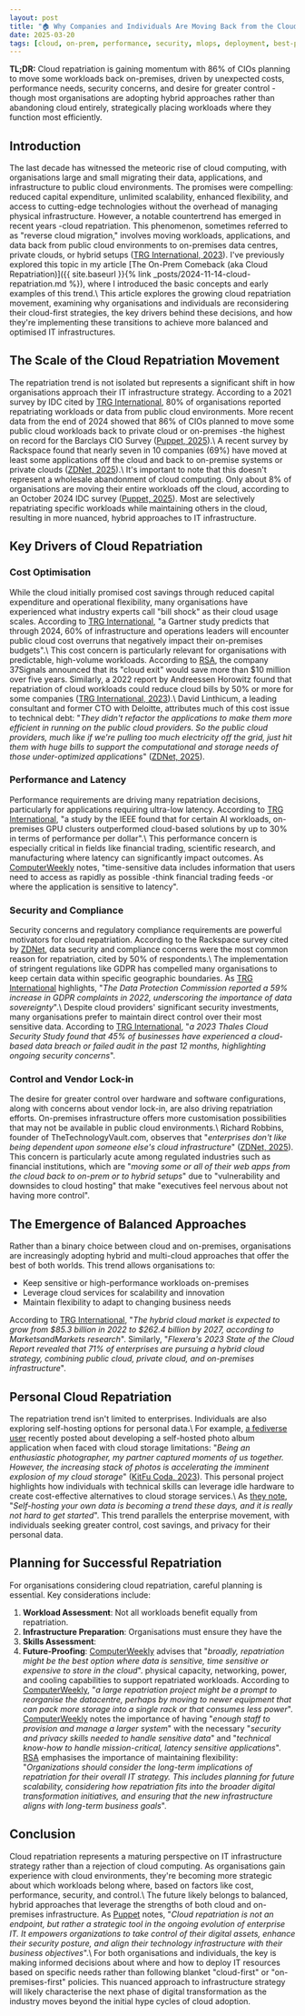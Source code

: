 ```yaml
---
layout: post
title: "🏠 Why Companies and Individuals Are Moving Back from the Cloud"
date: 2025-03-20
tags: [cloud, on-prem, performance, security, mlops, deployment, best-practices, data-science]
---
```


**TL;DR:** Cloud repatriation is gaining momentum with 86% of CIOs planning to move some workloads back on-premises, driven by unexpected costs, performance needs, security concerns, and desire for greater control - though most organisations are adopting hybrid approaches rather than abandoning cloud entirely, strategically placing workloads where they function most efficiently.
<!--more-->

## Introduction

The last decade has witnessed the meteoric rise of cloud computing, with organisations large and small migrating their data, applications, and infrastructure to public cloud environments. The promises were compelling: reduced capital expenditure, unlimited scalability, enhanced flexibility, and access to cutting-edge technologies without the overhead of managing physical infrastructure. However, a notable countertrend has emerged in recent years -cloud repatriation. This phenomenon, sometimes referred to as "reverse cloud migration," involves moving workloads, applications, and data back from public cloud environments to on-premises data centres, private clouds, or hybrid setups ([TRG International, 2023](https://blog.trginternational.com/cloud-repatriation-business-return-on-premises)). I've previously explored this topic in my article [The On-Prem Comeback (aka Cloud Repatriation)]({{ site.baseurl }}{% link _posts/2024-11-14-cloud-repatriation.md %}), where I introduced the basic concepts and early examples of this trend.\ This article explores the growing cloud repatriation movement, examining why organisations and individuals are reconsidering their cloud-first strategies, the key drivers behind these decisions, and how they're implementing these transitions to achieve more balanced and optimised IT infrastructures.

## The Scale of the Cloud Repatriation Movement

The repatriation trend is not isolated but represents a significant shift in how organisations approach their IT infrastructure strategy. According to a 2021 survey by IDC cited by [TRG International](https://blog.trginternational.com/cloud-repatriation-business-return-on-premises), 80% of organisations reported repatriating workloads or data from public cloud environments. More recent data from the end of 2024 showed that 86% of CIOs planned to move some public cloud workloads back to private cloud or on-premises -the highest on record for the Barclays CIO Survey ([Puppet, 2025](https://www.puppet.com/blog/cloud-repatriation)).\ A recent survey by Rackspace found that nearly seven in 10 companies (69%) have moved at least some applications off the cloud and back to on-premise systems or private clouds ([ZDNet, 2025](https://www.zdnet.com/article/why-some-companies-are-backing-away-from-the-public-cloud/)).\ It's important to note that this doesn't represent a wholesale abandonment of cloud computing. Only about 8% of organisations are moving their entire workloads off the cloud, according to an October 2024 IDC survey ([Puppet, 2025](https://www.puppet.com/blog/cloud-repatriation)). Most are selectively repatriating specific workloads while maintaining others in the cloud, resulting in more nuanced, hybrid approaches to IT infrastructure.

## Key Drivers of Cloud Repatriation

### Cost Optimisation

While the cloud initially promised cost savings through reduced capital expenditure and operational flexibility, many organisations have experienced what industry experts call "bill shock" as their cloud usage scales. According to [TRG International](https://blog.trginternational.com/cloud-repatriation-business-return-on-premises), "a Gartner study predicts that through 2024, 60% of infrastructure and operations leaders will encounter public cloud cost overruns that negatively impact their on-premises budgets".\ This cost concern is particularly relevant for organisations with predictable, high-volume workloads. According to [RSA](https://www.rsa.com/resources/blog/identity-governance-and-administration/cloud-repatriation-why-enterprise-it-is-returning-from-the-cloud/), the company 37Signals announced that its "cloud exit" would save more than $10 million over five years. Similarly, a 2022 report by Andreessen Horowitz found that repatriation of cloud workloads could reduce cloud bills by 50% or more for some companies ([TRG International, 2023](https://blog.trginternational.com/cloud-repatriation-business-return-on-premises)).\ David Linthicum, a leading consultant and former CTO with Deloitte, attributes much of this cost issue to technical debt: "_They didn't refactor the applications to make them more efficient in running on the public cloud providers. So the public cloud providers, much like if we're pulling too much electricity off the grid, just hit them with huge bills to support the computational and storage needs of those under-optimized applications_" ([ZDNet, 2025](https://www.zdnet.com/article/why-some-companies-are-backing-away-from-the-public-cloud/)).

### Performance and Latency

Performance requirements are driving many repatriation decisions, particularly for applications requiring ultra-low latency. According to [TRG International](https://blog.trginternational.com/cloud-repatriation-business-return-on-premises), "a study by the IEEE found that for certain AI workloads, on-premises GPU clusters outperformed cloud-based solutions by up to 30% in terms of performance per dollar".\ This performance concern is especially critical in fields like financial trading, scientific research, and manufacturing where latency can significantly impact outcomes. As [ComputerWeekly](https://www.computerweekly.com/feature/Cloud-repatriation-How-to-do-it-successfully) notes, "time-sensitive data includes information that users need to access as rapidly as possible -think financial trading feeds -or where the application is sensitive to latency".

### Security and Compliance

Security concerns and regulatory compliance requirements are powerful motivators for cloud repatriation. According to the Rackspace survey cited by [ZDNet](https://www.zdnet.com/article/why-some-companies-are-backing-away-from-the-public-cloud/), data security and compliance concerns were the most common reason for repatriation, cited by 50% of respondents.\ The implementation of stringent regulations like GDPR has compelled many organisations to keep certain data within specific geographic boundaries. As [TRG International](https://blog.trginternational.com/cloud-repatriation-business-return-on-premises) highlights, "_The Data Protection Commission reported a 59% increase in GDPR complaints in 2022, underscoring the importance of data sovereignty_".\ Despite cloud providers' significant security investments, many organisations prefer to maintain direct control over their most sensitive data. According to [TRG International](https://blog.trginternational.com/cloud-repatriation-business-return-on-premises), "_a 2023 Thales Cloud Security Study found that 45% of businesses have experienced a cloud-based data breach or failed audit in the past 12 months, highlighting ongoing security concerns_".

### Control and Vendor Lock-in

The desire for greater control over hardware and software configurations, along with concerns about vendor lock-in, are also driving repatriation efforts. On-premises infrastructure offers more customisation possibilities that may not be available in public cloud environments.\ Richard Robbins, founder of TheTechnologyVault.com, observes that "_enterprises don't like being dependent upon someone else's cloud infrastructure_" ([ZDNet, 2025](https://www.zdnet.com/article/why-some-companies-are-backing-away-from-the-public-cloud/)). This concern is particularly acute among regulated industries such as financial institutions, which are "_moving some or all of their web apps from the cloud back to on-prem or to hybrid setups_" due to "vulnerability and downsides to cloud hosting" that make "executives feel nervous about not having more control".

## The Emergence of Balanced Approaches

Rather than a binary choice between cloud and on-premises, organisations are increasingly adopting hybrid and multi-cloud approaches that offer the best of both worlds. This trend allows organisations to:

- Keep sensitive or high-performance workloads on-premises
- Leverage cloud services for scalability and innovation
- Maintain flexibility to adapt to changing business needs

According to [TRG International](https://blog.trginternational.com/cloud-repatriation-business-return-on-premises), "_The hybrid cloud market is expected to grow from $85.3 billion in 2022 to $262.4 billion by 2027, according to MarketsandMarkets research_". Similarly, "_Flexera's 2023 State of the Cloud Report revealed that 71% of enterprises are pursuing a hybrid cloud strategy, combining public cloud, private cloud, and on-premises infrastructure_".

## Personal Cloud Repatriation

The repatriation trend isn't limited to enterprises. Individuals are also exploring self-hosting options for personal data.\ For example, [a fediverse user](https://hachyderm.io/@Jeffrey04/114175854454606516) recently posted about developing a self-hosted photo album application when faced with cloud storage limitations: "_Being an enthusiastic photographer, my partner captured moments of us together. However, the increasing stack of photos is accelerating the imminent explosion of my cloud storage_" ([KitFu Coda, 2023](https://kitfucoda.medium.com/a-love-story-in-code-building-my-self-hosted-photo-album-b56a4e89ebdd)). This personal project highlights how individuals with technical skills can leverage idle hardware to create cost-effective alternatives to cloud storage services.\ As [they note](https://kitfucoda.medium.com/a-love-story-in-code-building-my-self-hosted-photo-album-b56a4e89ebdd), "_Self-hosting your own data is becoming a trend these days, and it is really not hard to get started_". This trend parallels the enterprise movement, with individuals seeking greater control, cost savings, and privacy for their personal data.

## Planning for Successful Repatriation

For organisations considering cloud repatriation, careful planning is essential. Key considerations include:

1. **Workload Assessment**: Not all workloads benefit equally from repatriation.
2. **Infrastructure Preparation**: Organisations must ensure they have the
3. **Skills Assessment**:
4. **Future-Proofing**:
   [ComputerWeekly](https://www.computerweekly.com/feature/Cloud-repatriation-How-to-do-it-successfully)    advises that "_broadly, repatriation might be the best option where data is    sensitive, time sensitive or expensive to store in the cloud_".    physical capacity, networking, power, and cooling capabilities to support    repatriated workloads. According to    [ComputerWeekly](https://www.computerweekly.com/feature/Cloud-repatriation-How-to-do-it-successfully),    "_a large repatriation project might be a prompt to reorganise the    datacentre, perhaps by moving to newer equipment that can pack more storage    into a single rack or that consumes less power_".    [ComputerWeekly](https://www.computerweekly.com/feature/Cloud-repatriation-How-to-do-it-successfully)    notes the importance of having "_enough staff to provision and manage a    larger system_" with the necessary "_security and privacy skills needed to    handle sensitive data_" and "_technical know-how to handle mission-critical,    latency sensitive applications_".    [RSA](https://www.rsa.com/resources/blog/identity-governance-and-administration/cloud-repatriation-why-enterprise-it-is-returning-from-the-cloud/)    emphasises the importance of maintaining flexibility: "_Organizations should    consider the long-term implications of repatriation for their overall IT    strategy. This includes planning for future scalability, considering how    repatriation fits into the broader digital transformation initiatives, and    ensuring that the new infrastructure aligns with long-term business goals_".

## Conclusion

Cloud repatriation represents a maturing perspective on IT infrastructure strategy rather than a rejection of cloud computing. As organisations gain experience with cloud environments, they're becoming more strategic about which workloads belong where, based on factors like cost, performance, security, and control.\ The future likely belongs to balanced, hybrid approaches that leverage the strengths of both cloud and on-premises infrastructure. As [Puppet](https://www.puppet.com/blog/cloud-repatriation) notes, "_Cloud repatriation is not an endpoint, but rather a strategic tool in the ongoing evolution of enterprise IT. It empowers organizations to take control of their digital assets, enhance their security posture, and align their technology infrastructure with their business objectives_".\ For both organisations and individuals, the key is making informed decisions about where and how to deploy IT resources based on specific needs rather than following blanket "cloud-first" or "on-premises-first" policies. This nuanced approach to infrastructure strategy will likely characterise the next phase of digital transformation as the industry moves beyond the initial hype cycles of cloud adoption.
